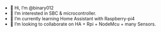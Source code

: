 - 👋 Hi, I’m @binary012
- 👀 I’m interested in SBC & microcontroller.
- 🌱 I’m currently learning Home Assistant with Raspberry-pi4
- 💞️ I’m looking to collaborate on HA + Rpi + NodeMcu + many Sensors. 


<!---
binary012/binary012 is a ✨ special ✨ repository because its `README.md` (this file) appears on your GitHub profile.
You can click the Preview link to take a look at your changes.
--->
